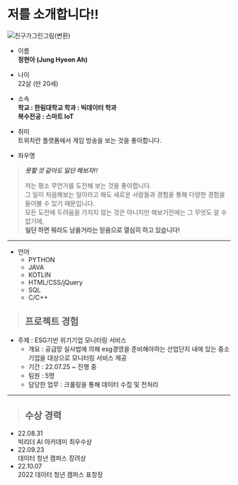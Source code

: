 # 저를 소개합니다!!
![친구가그린그림(변환)](https://user-images.githubusercontent.com/83272007/198274581-738e1734-d3c0-4821-ae77-313c45061e4b.png)

- 이름   
  **정현아 (Jung Hyeon Ah)**

- 나이   
  22살 (만 20세)   
  
- 소속   
  **학교 : 한림대학교
  학과 : 빅데이터 학과   
  복수전공 : 스마트 IoT**   
  
- 취미   
  트위치란 플랫폼에서 게임 방송을 보는 것을 좋아합니다.
  
- 좌우명   
> **_못할 것 같아도 일단 해보자!!_**   
> 
>    저는 평소 무언가를 도전해 보는 것을 좋아합니다.   
>    그 일이 처음해보는 일이라고 해도 새로운 사람들과 경험을 통해 다양한 경험을 들어볼 수 있기 때문입니다.   
>    모든 도전에 두려움을 가지지 않는 것은 아니지만 해보기전에는 그 무엇도 알 수 없기에,   
>    **일단 하면 뭐라도 남을거라는 믿음으로 열심히 하고 있습니다!**   
  
---
   
- 언어   
  - PYTHON
  - JAVA
  - KOTLIN
  - HTML/CSS/jQuery
  - SQL
  - C/C++   

> ## 프로젝트 경험   
- 주제 : ESG기반 위기기업 모니터링 서비스   
  - 개요 : 공급망 실사법에 의해 esg경영을 준비해야하는 산업단지 내에 있는 중소기업을 대상으로 모니터링 서비스 제공   
  - 기간 : 22.07.25 ~ 진행 중   
  - 팀원 : 5명   
  - 담당한 업무 : 크롤링을 통해 데이터 수집 및 전처리   

---

> ## 수상 경력   
 - 22.08.31   
  빅리더 AI 아카데미 최우수상      
 - 22.09.23   
  데이터 청년 캠퍼스 장려상   
 - 22.10.07   
  2022 데이터 청년 캠퍼스 표창장   
